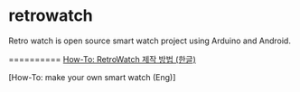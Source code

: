 retrowatch
==========

Retro watch is open source smart watch project using Arduino and Android.



==========
[How-To: RetroWatch 제작 방법 (한글)](https://github.com/godstale/retrowatch/wiki/%5BHow-To%5D-RetroWatch-%EC%A0%9C%EC%9E%91-%EB%B0%A9%EB%B2%95)

[How-To: make your own smart watch (Eng)]



